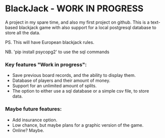 # BlackJack - WORK IN PROGRESS
A project in my spare time, and also my first project on github. This is a text-based blackjack game with also support for a local postgresql database to store all the data. 

PS. This will have European blackjack rules.

NB. 'pip install psycopg2' to use the sql commands

### Key features "Work in progress":
- Save previous board records, and the ability to display them.
- Database of players and their amount of money.
- Support for an unlimited amount of splits.
- The option to either use a sql database or a simple csv file, to store data.

### Maybe future features:
- Add insurance option.
- Low chance, but maybe plans for a graphic version of the game.
- Online? Maybe.
